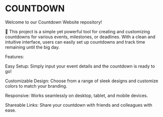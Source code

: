 # COUNTDOWN
Welcome to our Countdown Website repository!  						
	
🎉  This project is a simple yet powerful tool for creating and customizing countdowns for various events, milestones, or deadlines. With a clean and intuitive interface, users can easily set up countdowns and track time remaining until the big day.

Features:

Easy Setup: Simply input your event details and the countdown is ready to go!

Customizable Design: Choose from a range of sleek designs and customize colors to match your branding.

Responsive: Works seamlessly on desktop, tablet, and mobile devices.

Shareable Links: Share your countdown with friends and colleagues with ease.

